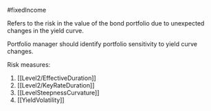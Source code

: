 #fixedIncome 

Refers to the risk in the value of the bond portfolio due to unexpected changes in the yield curve. 

Portfolio manager should identify portfolio sensitivity to yield curve changes. 

Risk measures: 
1. [[Level2/EffectiveDuration]]
2. [[Level2/KeyRateDuration]]
3. [[LevelSteepnessCurvature]]
4. [[YieldVolatility]]

